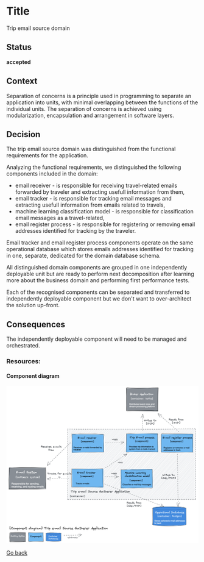 # Title

Trip email source domain

## Status

**accepted**

## Context

Separation of concerns is a principle used in programming to separate an application into units, with minimal overlapping between the functions of the individual units. The separation of concerns is achieved using modularization, encapsulation and arrangement in software layers.  

## Decision

The trip email source domain was distinguished from the functional requirements for the application.  

Analyzing the functional requirements, we distinguished the following components included in the domain:  
* email receiver - is responsible for receiving travel-related emails forwarded by traveler and extracting usefull information from them,  
* email tracker - is responsible for tracking email messages and extracting usefull information from emails related to travels,  
* machine learning classification model - is responsible for classification email messages as a travel-related,  
* email register process - is responsible for registering or removing email addresses identified for tracking by the traveler.  

Email tracker and email register process components operate on the same operational database which stores emails addresses identified for tracking in one, separate, dedicated for the domain database schema.  

All distinguished domain components are grouped in one independently deployable unit but are ready to perform next decomposition after learning more about the business domain and performing first performance tests.  

Each of the recognised components can be separated and transferred to independently deployable component but we don't want to over-architect the solution up-front.  

## Consequences

The independently deployable component will need to be managed and orchestrated.  

### Resources:

#### Component diagram

![Dynamic diagram](https://github.com/ExtravaganzaTeam/KATAS-2023/blob/main/current/architecture/trip_e-mail_source_app_component.png "a title")  


[Go back](./README.md)